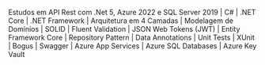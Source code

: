  Estudos em API Rest com .Net 5, Azure 2022 e SQL Server 2019 | C# | .NET Core | .NET Framework | Arquitetura em 4 Camadas | Modelagem de Domínios | SOLID | Fluent Validation | JSON Web Tokens (JWT) | Entity Framework Core | Repository Pattern | Data Annotations | Unit Tests | XUnit | Bogus | Swagger | Azure App Services | Azure SQL Databases | Azure Key Vault




